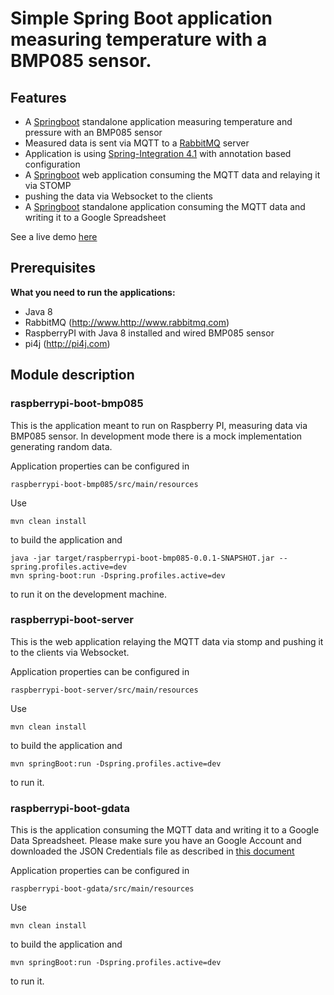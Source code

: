# Simple Spring Boot application measuring temperature with a BMP085 sensor.

Features
--------

* A [Springboot](http://projects.spring.io/spring-boot/) standalone application measuring temperature and pressure with an BMP085 sensor
* Measured data is sent via MQTT to a [RabbitMQ](http://www.rabbitmq.com/) server
* Application is using [Spring-Integration 4.1](http://projects.spring.io/spring-boot/) with annotation based configuration
* A [Springboot](http://projects.spring.io/spring-boot/) web application consuming the MQTT data and relaying it via STOMP
* pushing the data via Websocket to the clients
* A [Springboot](http://projects.spring.io/spring-boot/) standalone application consuming the MQTT data and writing it to a Google Spreadsheet

See a live demo [here](http://www.ksbrwsk.de:8080/)

Prerequisites
-------------

**What you need to run the applications:**

* Java 8
* RabbitMQ (http://www.http://www.rabbitmq.com)
* RaspberryPI with Java 8 installed and wired BMP085 sensor
* pi4j (http://pi4j.com)

Module description
------------------

### raspberrypi-boot-bmp085

This is the application meant to run on Raspberry PI, measuring data via BMP085 sensor.
In development mode there is a mock implementation generating random data.

Application properties can be configured in
```
raspberrypi-boot-bmp085/src/main/resources
```

Use

```
mvn clean install
```
to build the application and

```
java -jar target/raspberrypi-boot-bmp085-0.0.1-SNAPSHOT.jar --spring.profiles.active=dev
mvn spring-boot:run -Dspring.profiles.active=dev
```

to run it on the development machine.

### raspberrypi-boot-server

This is the web application relaying the MQTT data via stomp and pushing
it to the clients via Websocket.

Application properties can be configured in
```
raspberrypi-boot-server/src/main/resources
```

Use

```
mvn clean install
```
to build the application and

```
mvn springBoot:run -Dspring.profiles.active=dev
```

to run it.

### raspberrypi-boot-gdata

This is the application consuming the MQTT data and writing it to a
Google Data Spreadsheet.
Please make sure you have an Google Account and downloaded the
JSON Credentials file as described in [this document](https://developers.google.com/accounts/docs/OAuth2)

Application properties can be configured in
```
raspberrypi-boot-gdata/src/main/resources
```

Use

```
mvn clean install
```
to build the application and

```
mvn springBoot:run -Dspring.profiles.active=dev
```

to run it.
